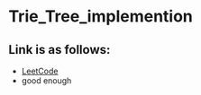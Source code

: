 # Trie_Tree_implemention
## Link is as follows:

+ [LeetCode](https://leetcode.com/problems/implement-trie-prefix-tree/)
+ good enough

